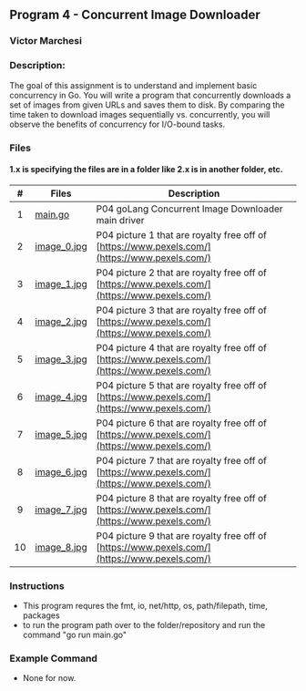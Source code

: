 ## Program 4 - Concurrent Image Downloader
### Victor Marchesi
### Description:

The goal of this assignment is to understand and implement basic concurrency in Go. You will write a program that concurrently downloads a set of images from given URLs and saves them to disk. By comparing the time taken to download images sequentially vs. concurrently, you will observe the benefits of concurrency for I/O-bound tasks.


### Files

#### 1.x is specifying the files are in a folder like 2.x is in another folder, etc.

|    #    | Files    | Description                      |
| :---: | -------- | -------------------------------- |
|    1    | [main.go](./main.go) | P04 goLang Concurrent Image Downloader main driver |
|    2    | [image_0.jpg](./image_0.jpg) | P04 picture 1 that are royalty free off of [https://www.pexels.com/](https://www.pexels.com/) |
|    3    | [image_1.jpg](./image_1.jpg) | P04 picture 2 that are royalty free off of [https://www.pexels.com/](https://www.pexels.com/) |
|    4    | [image_2.jpg](./image_2.jpg) | P04 picture 3 that are royalty free off of [https://www.pexels.com/](https://www.pexels.com/) |
|    5    | [image_3.jpg](./image_3.jpg) | P04 picture 4 that are royalty free off of [https://www.pexels.com/](https://www.pexels.com/) |
|    6    | [image_4.jpg](./image_4.jpg) | P04 picture 5 that are royalty free off of [https://www.pexels.com/](https://www.pexels.com/) |
|    7    | [image_5.jpg](./image_5.jpg) | P04 picture 6 that are royalty free off of [https://www.pexels.com/](https://www.pexels.com/) |
|    8    | [image_6.jpg](./image_6.jpg) | P04 picture 7 that are royalty free off of [https://www.pexels.com/](https://www.pexels.com/) |
|    9    | [image_7.jpg](./image_7.jpg) | P04 picture 8 that are royalty free off of [https://www.pexels.com/](https://www.pexels.com/) |
|    10    | [image_8.jpg](./image_8.jpg) | P04 picture 9 that are royalty free off of [https://www.pexels.com/](https://www.pexels.com/) |


### Instructions

- This program requres the fmt, io, net/http, os, path/filepath, time, packages
- to run the program path over to the folder/repository and run the command "go run main.go"

### Example Command

- None for now.
